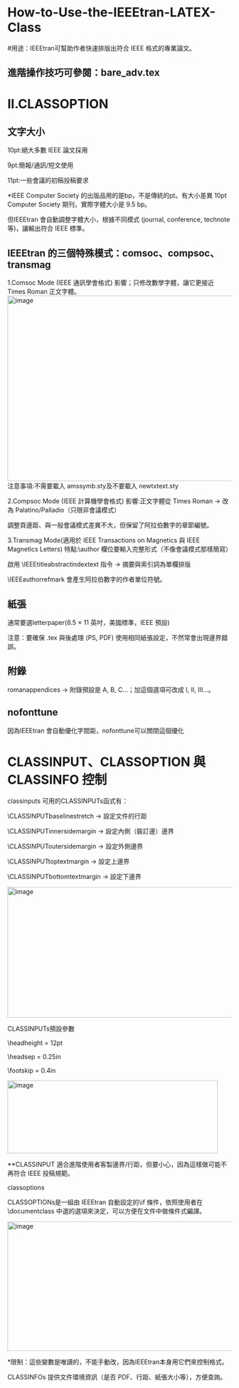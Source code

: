 # How-to-Use-the-IEEEtran-LATEX-Class
#用途：IEEEtran可幫助作者快速排版出符合 IEEE 格式的專業論文。

## 進階操作技巧可參閱：bare_adv.tex
# II.CLASSOPTION

## 文字大小
10pt:絕大多數 IEEE 論文採用

9pt:簡報/通訊/短文使用

11pt:一些會議的初稿投稿要求

*IEEE Computer Society 的出版品用的是bp，不是傳統的pt。有大小差異
10pt Computer Society 期刊，實際字體大小是 9.5 bp。

但IEEEtran 會自動調整字體大小，根據不同模式 (journal, conference, technote 等)，讓輸出符合 IEEE 標準。

## IEEEtran 的三個特殊模式：comsoc、compsoc、transmag
1.Comsoc Mode (IEEE 通訊學會格式)
影響；只修改數學字體，讓它更接近 Times Roman 正文字體。
<img width="824" height="417" alt="image" src="https://github.com/user-attachments/assets/397ebba3-05f6-4b28-b2d3-d616f4200eca" />
注意事項:不需要載入 amssymb.sty及不要載入 newtxtext.sty

2.Compsoc Mode (IEEE 計算機學會格式)
影響:正文字體從 Times Roman → 改為 Palatino/Palladio（只限非會議模式）

調整頁邊距、與一般會議模式差異不大，但保留了阿拉伯數字的章節編號。

3.Transmag Mode(適用於 IEEE Transactions on Magnetics 與 IEEE Magnetics Letters)
特點:\author 欄位要輸入完整形式（不像會議模式那樣簡寫）

啟用 \IEEEtitleabstractindextext 指令 → 摘要與索引詞為單欄排版

\IEEEauthorrefmark 會產生阿拉伯數字的作者單位符號。

## 紙張
通常要選letterpaper(8.5 × 11 英吋，美國標準，IEEE 預設)

注意：要確保 .tex 與後處理 (PS, PDF) 使用相同紙張設定，不然常會出現邊界錯誤。

## 附錄
romanappendices → 附錄預設是 A, B, C…；加這個選項可改成 I, II, III…。

## nofonttune
因為IEEEtran 會自動優化字間距，nofonttune可以關閉這個優化



# CLASSINPUT、CLASSOPTION 與 CLASSINFO 控制

classinputs
可用的CLASSINPUTs函式有：

\CLASSINPUTbaselinestretch → 設定文件的行距

\CLASSINPUTinnersidemargin → 設定內側（裝訂邊）邊界

\CLASSINPUToutersidemargin → 設定外側邊界

\CLASSINPUTtoptextmargin → 設定上邊界

\CLASSINPUTbottomtextmargin → 設定下邊界

<img width="618" height="294" alt="image" src="https://github.com/user-attachments/assets/e37f910f-74d0-4f6d-8bbd-fd606379d126" />

CLASSINPUTs預設參數

\headheight = 12pt

\headsep = 0.25in

\footskip = 0.4in

<img width="473" height="164" alt="image" src="https://github.com/user-attachments/assets/f32db80c-200c-437a-8488-6b7dc309fb09" />

**CLASSINPUT 適合進階使用者客製邊界/行距，但要小心，因為這樣做可能不再符合 IEEE 投稿規範。

classoptions

CLASSOPTIONs是一組由 IEEEtran 自動設定的\if 條件，依照使用者在\documentclass 中選的選項來決定，可以方便在文件中做條件式編譯。

<img width="562" height="291" alt="image" src="https://github.com/user-attachments/assets/de85d6e3-84e5-48a0-83dc-7f70ef020919" />

*限制：這些變數是唯讀的，不能手動改，因為IEEEtran本身用它們來控制格式。

CLASSINFOs
提供文件環境資訊（是否 PDF、行距、紙張大小等），方便查詢。


